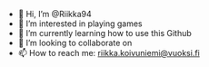 - 👋 Hi, I’m @Riikka94
- 👀 I’m interested in playing games
- 🌱 I’m currently learning how to use this Github
- 💞️ I’m looking to collaborate on 
- 📫 How to reach me: riikka.koivuniemi@vuoksi.fi

<!---
Riikka94/Riikka94 is a ✨ special ✨ repository because its `README.md` (this file) appears on your GitHub profile.
You can click the Preview link to take a look at your changes.
--->
